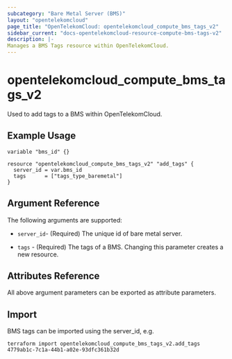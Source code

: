 ```yaml
---
subcategory: "Bare Metal Server (BMS)"
layout: "opentelekomcloud"
page_title: "OpenTelekomCloud: opentelekomcloud_compute_bms_tags_v2"
sidebar_current: "docs-opentelekomcloud-resource-compute-bms-tags-v2"
description: |-
Manages a BMS Tags resource within OpenTelekomCloud.
---
```


# opentelekomcloud_compute_bms_tags_v2

Used to add tags to a BMS within OpenTelekomCloud.

## Example Usage

```hcl
variable "bms_id" {}

resource "opentelekomcloud_compute_bms_tags_v2" "add_tags" {
  server_id = var.bms_id
  tags      = ["tags_type_baremetal"]
}
```

## Argument Reference

The following arguments are supported:

* `server_id`- (Required) The unique id of bare metal server.

* `tags` - (Required) The tags of a BMS. Changing this parameter creates a new resource.

## Attributes Reference

All above argument parameters can be exported as attribute parameters.

## Import

BMS tags can be imported using the server_id, e.g.

```
terraform import opentelekomcloud_compute_bms_tags_v2.add_tags 4779ab1c-7c1a-44b1-a02e-93dfc361b32d
```
